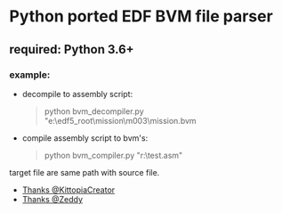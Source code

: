 # Python ported EDF BVM file parser

## required: Python 3.6+

### example: ###   
+ decompile to assembly script:  
    > python bvm_decompiler.py "e:\edf5_root\mission\m003\mission.bvm   
+ compile assembly script to bvm's:  
    > python bvm_compiler.py "r:\test.asm"  

target file are same path with source file.

* [Thanks @KittopiaCreator](https://gitlab.com/kittopiacreator/edf-tools)  
* [Thanks @Zeddy](https://github.com/zeddidragon/sgott)